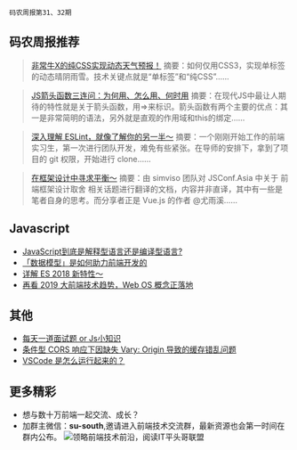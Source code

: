 `码农周报第31、32期`

码农周报推荐
-------

>  [非常牛X的纯CSS实现动态天气预报！](https://mp.weixin.qq.com/s/e8Y2r22kltzqOz1V7DTCqA)
> 摘要：如何仅用CSS3，实现单标签的动态晴阴雨雪。技术关键点就是“单标签”和“纯CSS”……

>  [JS箭头函数三连问：为何用、怎么用、何时用](https://mp.weixin.qq.com/s/inawRyfQvpWdFfL3imnV5w)
> 摘要：在现代JS中最让人期待的特性就是关于箭头函数，用=>来标识。箭头函数有两个主要的优点：其一是非常简明的语法，另外就是直观的作用域和this的绑定……

>  [深入理解 ESLint，就像了解你的另一半～](https://mp.weixin.qq.com/s/QR27f6rdJlO5hpu_oJUnqg)
> 摘要：一个刚刚开始工作的前端实习生，第一次进行团队开发，难免有些紧张。在导师的安排下，拿到了项目的 git 权限，开始进行 clone……

>  [在框架设计中寻求平衡～](https://mp.weixin.qq.com/s/fVQYs0Da8co-xECPVHlfTw)
> 摘要：由 simviso 团队对 JSConf.Asia 中关于 前端框架设计取舍 相关话题进行翻译的文档，内容并非直译，其中有一些是笔者自身的思考。而分享者正是 Vue.js 的作者 @尤雨溪……



Javascript
-------
+ [JavaScript到底是解释型语言还是编译型语言?](https://mp.weixin.qq.com/s/g5DwQIk5zNzK8D0BMtJK3g)
+ [「数据模型」是如何助力前端开发的](https://mp.weixin.qq.com/s/vnz2-Siwlo_ExuzvsiFAxQ)
+ [详解 ES 2018 新特性～](https://mp.weixin.qq.com/s/AfTLs4FJaeir6Lv3hk5UAg)
+ [再看 2019 大前端技术趋势，Web OS 概念正落地](https://developer.aliyun.com/article/711504)

其他
-------

+ [每天一道面试题 or Js小知识](https://www.javascriptc.com/interview-tips/zh_CN/javascript/)
+ [条件型 CORS 响应下因缺失 Vary: Origin 导致的缓存错乱问题](https://zhuanlan.zhihu.com/p/38972475)
+ [VSCode 是怎么运行起来的？](http://www.barretlee.com/blog/2019/08/03/vscode-source-code-reading-notes/)

更多精彩
-------
+ 想与数十万前端一起交流、成长？
+ 加群主微信：**su-south**,邀请进入前端技术交流群，最新资源也会第一时间在群内公布。
![领略前端技术前沿，阅读IT平头哥联盟](https://user-images.githubusercontent.com/18324563/70604044-d2df1800-1c32-11ea-9fcd-dd6cd1740cd8.png)





